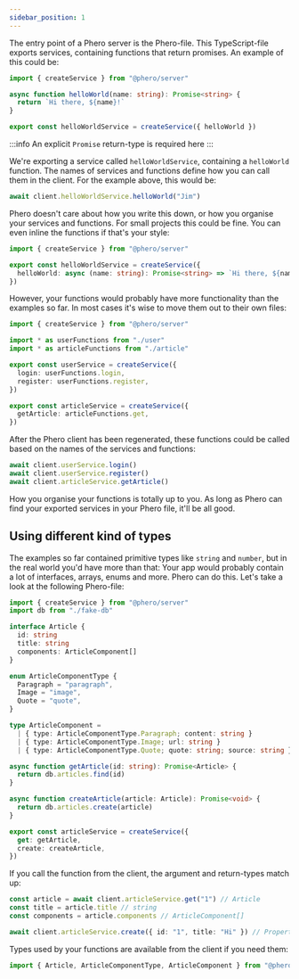 ```yaml
---
sidebar_position: 1
---
```


The entry point of a Phero server is the Phero-file. This TypeScript-file exports services, containing functions that return promises. An example of this could be:

```ts
import { createService } from "@phero/server"

async function helloWorld(name: string): Promise<string> {
  return `Hi there, ${name}!`
}

export const helloWorldService = createService({ helloWorld })
```

:::info
An explicit `Promise` return-type is required here
:::

We're exporting a service called `helloWorldService`, containing a `helloWorld` function. The names of services and functions define how you can call them in the client. For the example above, this would be:

```ts
await client.helloWorldService.helloWorld("Jim")
```

Phero doesn't care about how you write this down, or how you organise your services and functions. For small projects this could be fine. You can even inline the functions if that's your style:

```ts
import { createService } from "@phero/server"

export const helloWorldService = createService({
  helloWorld: async (name: string): Promise<string> => `Hi there, ${name}!`,
})
```

However, your functions would probably have more functionality than the examples so far. In most cases it's wise to move them out to their own files:

```ts
import { createService } from "@phero/server"

import * as userFunctions from "./user"
import * as articleFunctions from "./article"

export const userService = createService({
  login: userFunctions.login,
  register: userFunctions.register,
})

export const articleService = createService({
  getArticle: articleFunctions.get,
})
```

After the Phero client has been regenerated, these functions could be called based on the names of the services and functions:

```ts
await client.userService.login()
await client.userService.register()
await client.articleService.getArticle()
```

How you organise your functions is totally up to you. As long as Phero can find your exported services in your Phero file, it'll be all good.

## Using different kind of types

The examples so far contained primitive types like `string` and `number`, but in the real world you'd have more than that: Your app would probably contain a lot of interfaces, arrays, enums and more. Phero can do this. Let's take a look at the following Phero-file:

```ts
import { createService } from "@phero/server"
import db from "./fake-db"

interface Article {
  id: string
  title: string
  components: ArticleComponent[]
}

enum ArticleComponentType {
  Paragraph = "paragraph",
  Image = "image",
  Quote = "quote",
}

type ArticleComponent =
  | { type: ArticleComponentType.Paragraph; content: string }
  | { type: ArticleComponentType.Image; url: string }
  | { type: ArticleComponentType.Quote; quote: string; source: string }

async function getArticle(id: string): Promise<Article> {
  return db.articles.find(id)
}

async function createArticle(article: Article): Promise<void> {
  return db.articles.create(article)
}

export const articleService = createService({
  get: getArticle,
  create: createArticle,
})
```

If you call the function from the client, the argument and return-types match up:

```ts
const article = await client.articleService.get("1") // Article
const title = article.title // string
const components = article.components // ArticleComponent[]

await client.articleService.create({ id: "1", title: "Hi" }) // Property 'components' is missing
```

Types used by your functions are available from the client if you need them:

```ts
import { Article, ArticleComponentType, ArticleComponent } from "@phero/client"
```
